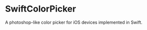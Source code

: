 SwiftColorPicker
================

A photoshop-like color picker for iOS devices implemented in Swift.